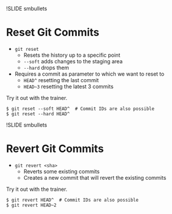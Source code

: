 !SLIDE smbullets
# Reset Git Commits

* `git reset`
  * Resets the history up to a specific point
  * `--soft` adds changes to the staging area
  * `--hard` drops them
* Requires a commit as parameter to which we want to reset to
  * `HEAD^` resetting the last commit
  * `HEAD~3` resetting the latest 3 commits

Try it out with the trainer.

    $ git reset --soft HEAD^  # Commit IDs are also possible
    $ git reset --hard HEAD^

!SLIDE smbullets
# Revert Git Commits

* `git revert <sha>`
  * Reverts some existing commits
  * Creates a new commit that will revert the existing commits

Try it out with the trainer.

    $ git revert HEAD^  # Commit IDs are also possible
    $ git revert HEAD~2
